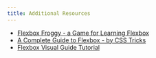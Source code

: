 ```yaml
---
title: Additional Resources
---
```


- [Flexbox Froggy - a Game for Learning Flexbox](https://flexboxfroggy.com/)
- [A Complete Guide to Flexbox - by CSS Tricks](https://css-tricks.com/snippets/css/a-guide-to-flexbox/)
- [Flexbox Visual Guide Tutorial](https://marina-ferreira.github.io/tutorials/css/flexbox/)
